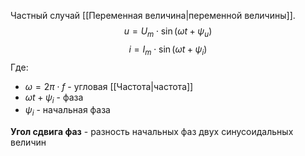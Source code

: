 Частный случай [[Переменная величина|переменной величины]].
$$u = U_m\cdot\sin(\omega t+ \psi_u)$$
$$i = I_m\cdot\sin(\omega t+ \psi_i)$$
Где:
* $\omega = 2\pi\cdot f$ - угловая [[Частота|частота]]
* $\omega t + \psi_i$ - фаза
* $\psi_i$ - начальная фаза

**Угол сдвига фаз** - разность начальных фаз двух синусоидальных величин